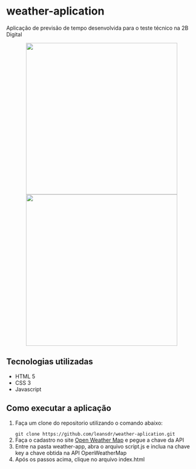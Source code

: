 # weather-aplication
Aplicação de previsão de tempo desenvolvida para o teste técnico na 2B Digital 

<p align=center>  
<img src="assets/img/image0.png" width="400"/> <img src="assets/img/image01.png" width="400"/>
</p>

## Tecnologias utilizadas
<ul>
 <li>HTML 5</li>
 <li>CSS 3</li>
 <li>Javascript</li>
</ul>

## Como executar a aplicação
1. <p>Faça um clone do repositorio utilizando o comando abaixo:</p>
    <code>git clone https://github.com/leansdr/weather-aplication.git</code>
2. Faça o cadastro no site <a href="https://openweathermap.org/">Open Weather Map</a> e pegue a chave da API 
3. Entre na pasta weather-app, abra o arquivo script.js e inclua na chave key a chave obtida na API OpenWeatherMap
4. Após os passos acima, clique no arquivo index.html
